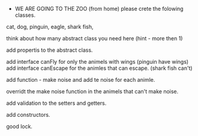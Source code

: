  - WE ARE GOING TO THE ZOO (from home)
 please crete the folowing classes.
 
 cat, dog, pinguin, eagle, shark fish, 

 think about how many abstract class you need here (hint - more then 1)

 add propertis to the abstract class.

 add interface canFly for only the animels with wings (pinguin have wings)
 add interface canEscape for the animles that can escape. (shark fish can't)

 add function - make noise and add te noise for each animle.

 overridt the make noise function in the animels that can't make noise.

 add validation to the setters and getters.

 add constructors.

 good lock.

 